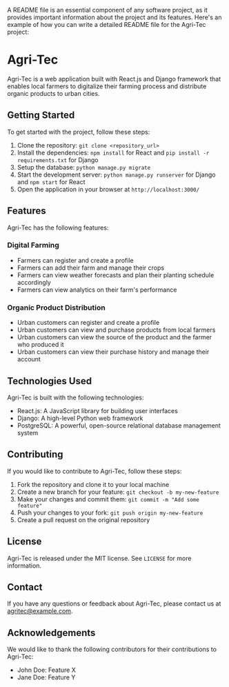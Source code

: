 A README file is an essential component of any software project, as it provides important information about the project and its features. Here's an example of how you can write a detailed README file for the Agri-Tec project:

# Agri-Tec

Agri-Tec is a web application built with React.js and Django framework that enables local farmers to digitalize their farming process and distribute organic products to urban cities.

## Getting Started

To get started with the project, follow these steps:

1. Clone the repository: `git clone <repository_url>`
2. Install the dependencies: `npm install` for React and `pip install -r requirements.txt` for Django
3. Setup the database: `python manage.py migrate`
4. Start the development server: `python manage.py runserver` for Django and `npm start` for React
5. Open the application in your browser at `http://localhost:3000/`

## Features

Agri-Tec has the following features:

### Digital Farming

- Farmers can register and create a profile
- Farmers can add their farm and manage their crops
- Farmers can view weather forecasts and plan their planting schedule accordingly
- Farmers can view analytics on their farm's performance

### Organic Product Distribution

- Urban customers can register and create a profile
- Urban customers can view and purchase products from local farmers
- Urban customers can view the source of the product and the farmer who produced it
- Urban customers can view their purchase history and manage their account

## Technologies Used

Agri-Tec is built with the following technologies:

- React.js: A JavaScript library for building user interfaces
- Django: A high-level Python web framework
- PostgreSQL: A powerful, open-source relational database management system

## Contributing

If you would like to contribute to Agri-Tec, follow these steps:

1. Fork the repository and clone it to your local machine
2. Create a new branch for your feature: `git checkout -b my-new-feature`
3. Make your changes and commit them: `git commit -m "Add some feature"`
4. Push your changes to your fork: `git push origin my-new-feature`
5. Create a pull request on the original repository

## License

Agri-Tec is released under the MIT license. See `LICENSE` for more information.

## Contact

If you have any questions or feedback about Agri-Tec, please contact us at agritec@example.com.

## Acknowledgements

We would like to thank the following contributors for their contributions to Agri-Tec:

- John Doe: Feature X
- Jane Doe: Feature Y

